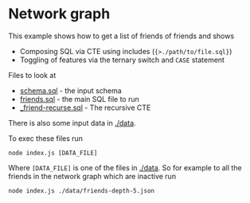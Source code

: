 # Network graph
This example shows how to get a list of friends of friends and shows

 * Composing SQL via CTE using includes (`{>./path/to/file.sql}`)
 * Toggling of features via the ternary switch and `CASE` statement

Files to look at

 * [schema.sql](./schema.sql) - the input schema
 * [friends.sql](./queries/_friends.sql) - the main SQL file to run
 * [\_friend-recurse.sql](./queries/_friend-recurse.sql) - The recursive CTE

There is also some input data in [./data](/data/).

To exec these files run

    node index.js [DATA_FILE]

Where `[DATA_FILE]` is one of the files in [./data](/data). So for example to all the friends in the network graph which are inactive run

    node index.js ./data/friends-depth-5.json


